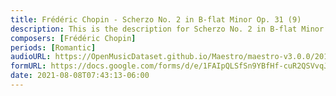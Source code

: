```yaml
---
title: Frédéric Chopin - Scherzo No. 2 in B-flat Minor Op. 31 (9)
description: This is the description for Scherzo No. 2 in B-flat Minor Op. 31 by Frédéric Chopin
composers: [Frédéric Chopin]
periods: [Romantic]
audioURL: https://OpenMusicDataset.github.io/Maestro/maestro-v3.0.0/2015/MIDI-Unprocessed_R2_D2-19-21-22_mid--AUDIO-from_mp3_22_R2_2015_wav--3.midi
formURL: https://docs.google.com/forms/d/e/1FAIpQLSfSn9YBfHf-cuR2QSVvqJ2gM-IdXp57mBbc6ChLuA1VOygsHg/viewform
date: 2021-08-08T07:43:13-06:00
---
```

